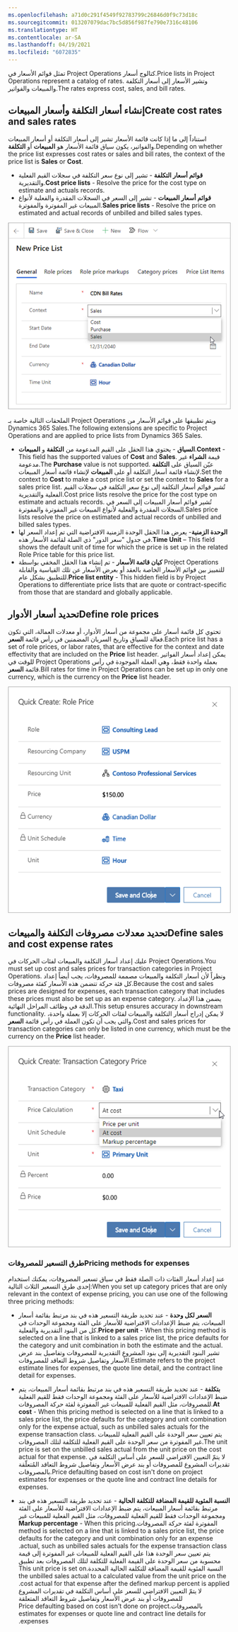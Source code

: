 ```yaml
---
ms.openlocfilehash: a71d0c291f4549f92783799c26846d0f9c73d18c
ms.sourcegitcommit: 013207079dac7bc5d856f987fe790e7316c48106
ms.translationtype: HT
ms.contentlocale: ar-SA
ms.lasthandoff: 04/19/2021
ms.locfileid: "6072835"
---
```

<span data-ttu-id="770ac-101">تمثل قوائم الأسعار في Project Operations كتالوج أسعار.</span><span class="sxs-lookup"><span data-stu-id="770ac-101">Price lists in Project Operations represent a catalog of rates.</span></span> <span data-ttu-id="770ac-102">وتشير الأسعار إلى أسعار التكلفة والمبيعات والفواتير.</span><span class="sxs-lookup"><span data-stu-id="770ac-102">The rates express cost, sales, and bill rates.</span></span> 
## <a name="create-cost-rates-and-sales-rates"></a><span data-ttu-id="770ac-103">إنشاء أسعار التكلفة وأسعار المبيعات</span><span class="sxs-lookup"><span data-stu-id="770ac-103">Create cost rates and sales rates</span></span>
<span data-ttu-id="770ac-104">استناداً إلى ما إذا كانت قائمة الأسعار تشير إلى أسعار التكلفة أو أسعار المبيعات والفواتير، يكون سياق قائمة الأسعار هو **المبيعات** أو **التكلفة**.</span><span class="sxs-lookup"><span data-stu-id="770ac-104">Depending on whether the price list expresses cost rates or sales and bill rates, the context of the price list is **Sales** or **Cost**.</span></span>

-  <span data-ttu-id="770ac-105">**قوائم أسعار التكلفة** - تشير إلى نوع سعر التكلفة في سجلات القيم الفعلية والتقديرية.</span><span class="sxs-lookup"><span data-stu-id="770ac-105">**Cost price lists** - Resolve the price for the cost type on estimate and actuals records.</span></span>
-  <span data-ttu-id="770ac-106">**قوائم أسعار المبيعات** - تشير إلى السعر في السجلات المقدرة والفعلية لأنواع المبيعات غير المفوترة والمفوترة.</span><span class="sxs-lookup"><span data-stu-id="770ac-106">**Sales price lists** - Resolve the price on estimated and actual records of unbilled and billed sales types.</span></span>

![لقطة شاشة لعلامة التبويب "عام" في صفحة "قائمة الأسعار الجديدة".](../media/new-price-list-ss.png)

<span data-ttu-id="770ac-108">الملحقات التالية خاصة بـ Project Operations ويتم تطبيقها على قوائم الأسعار من Dynamics 365 Sales.</span><span class="sxs-lookup"><span data-stu-id="770ac-108">The following extensions are specific to Project Operations and are applied to price lists from Dynamics 365 Sales.</span></span>

- <span data-ttu-id="770ac-109">**السياق** - يحتوي هذا الحقل على القيم المدعومة من **التكلفة** و **المبيعات**.</span><span class="sxs-lookup"><span data-stu-id="770ac-109">**Context** - This field has the supported values of **Cost** and **Sales**.</span></span> <span data-ttu-id="770ac-110">قيمة **الشراء** غير مدعومة.</span><span class="sxs-lookup"><span data-stu-id="770ac-110">The **Purchase** value is not supported.</span></span> <span data-ttu-id="770ac-111">عيّن السياق على **التكلفة** لإنشاء قائمة أسعار التكلفة أو على **المبيعات** لإنشاء قائمة أسعار المبيعات.</span><span class="sxs-lookup"><span data-stu-id="770ac-111">Set the context to **Cost** to make a cost price list or set the context to **Sales** for a sales price list.</span></span> <span data-ttu-id="770ac-112">تُشير قوائم أسعار التكلفة إلى نوع سعر التكلفة في سجلات القيم الفعلية والتقديرية.</span><span class="sxs-lookup"><span data-stu-id="770ac-112">Cost price lists resolve the price for the cost type on estimate and actuals records.</span></span> <span data-ttu-id="770ac-113">تُشير قوائم أسعار المبيعات إلى السعر في السجلات المقدرة والفعلية لأنواع المبيعات غير المفوترة والمفوترة.</span><span class="sxs-lookup"><span data-stu-id="770ac-113">Sales price lists resolve the price on estimated and actual records of unbilled and billed sales types.</span></span> 
- <span data-ttu-id="770ac-114">**الوحدة الزمنية**- يعرض هذا الحقل الوحدة الزمنية الافتراضية التي تم إعداد السعر لها في جدول "سعر الدور" ذي الصلة لقائمة الأسعار هذه.</span><span class="sxs-lookup"><span data-stu-id="770ac-114">**Time Unit** – This field shows the default unit of time for which the price is set up in the related Role Price table for this price list.</span></span>
- <span data-ttu-id="770ac-115">**كيان قائمة الأسعار** - تم إنشاء هذا الحقل المخفي بواسطة Project Operations للتمييز بين قوائم الأسعار الخاصة بالعقد أو بعرض الأسعار عن تلك القياسية والقابلة للتطبيق بشكل عام.</span><span class="sxs-lookup"><span data-stu-id="770ac-115">**Price list entity** - This hidden field is by Project Operations to differentiate price lists that are quote or contract-specific from those that are standard and globally applicable.</span></span>

## <a name="define-role-prices"></a><span data-ttu-id="770ac-116">تحديد أسعار الأدوار</span><span class="sxs-lookup"><span data-stu-id="770ac-116">Define role prices</span></span>
<span data-ttu-id="770ac-117">تحتوي كل قائمة أسعار على مجموعة من أسعار الأدوار، أو معدلات العمالة، التي تكون فعالة للسياق وتاريخ السريان المضمنين في رأس قائمة **السعر**.</span><span class="sxs-lookup"><span data-stu-id="770ac-117">Each price list has a set of role prices, or labor rates, that are effective for the context and date effectivity that are included on the **Price** list header.</span></span> <span data-ttu-id="770ac-118">يمكن إعداد أسعار الفواتير للوقت في Project Operations بعملة واحدة فقط، وهي العملة الموجودة في رأس قائمة **السعر**.</span><span class="sxs-lookup"><span data-stu-id="770ac-118">Bill rates for time in Project Operations can be set up in only one currency, which is the currency on the **Price** list header.</span></span>

![لقطة شاشة لصفحة "إنشاء سريع لسعر الدور".](../media/role-price-ss.png)

## <a name="define-sales-and-cost-expense-rates"></a><span data-ttu-id="770ac-120">تحديد معدلات مصروفات التكلفة والمبيعات</span><span class="sxs-lookup"><span data-stu-id="770ac-120">Define sales and cost expense rates</span></span>
<span data-ttu-id="770ac-121">عليك إعداد أسعار التكلفة والمبيعات لفئات الحركات في Project Operations.</span><span class="sxs-lookup"><span data-stu-id="770ac-121">You must set up cost and sales prices for transaction categories in Project Operations.</span></span> <span data-ttu-id="770ac-122">ونظراً لأن أسعار التكلفة والمبيعات مصممة للمصروفات، يجب أيضاً إعداد كل فئة حركة تتضمن هذه الأسعار كفئة مصروفات.</span><span class="sxs-lookup"><span data-stu-id="770ac-122">Because the cost and sales prices are designed for expenses, each transaction category that includes these prices must also be set up as an expense category.</span></span> <span data-ttu-id="770ac-123">يضمن هذا الإعداد الدقة في وظائف المراحل النهائية.</span><span class="sxs-lookup"><span data-stu-id="770ac-123">This setup ensures accuracy in downstream functionality.</span></span> <span data-ttu-id="770ac-124">لا يمكن إدراج أسعار التكلفة والمبيعات لفئات الحركات إلا بعملة واحدة، والتي يجب أن تكون العملة في رأس قائمة **السعر**.</span><span class="sxs-lookup"><span data-stu-id="770ac-124">Cost and sales prices for transaction categories can only be listed in one currency, which must be the currency on the **Price** list header.</span></span>

![لقطة شاشة لصفحة "إنشاء سريع لسعر فئة الحركة".](../media/transaction-category-price-ss.png)

### <a name="pricing-methods-for-expenses"></a><span data-ttu-id="770ac-126">طرق التسعير للمصروفات</span><span class="sxs-lookup"><span data-stu-id="770ac-126">Pricing methods for expenses</span></span>
<span data-ttu-id="770ac-127">عند إعداد أسعار الفئات ذات الصلة فقط في سياق تسعير المصروفات، يمكنك استخدام إحدى طرق التسعير الثلاث التالية:</span><span class="sxs-lookup"><span data-stu-id="770ac-127">When you set up category prices that are only relevant in the context of expense pricing, you can use one of the following three pricing methods:</span></span>

- <span data-ttu-id="770ac-128">**السعر لكل وحدة** - عند تحديد طريقة التسعير هذه في بند مرتبط بقائمة أسعار المبيعات، يتم ضبط الإعدادات الافتراضية للأسعار على الفئة ومجموعة الوحدات في كل من البنود التقديرية والفعلية.</span><span class="sxs-lookup"><span data-stu-id="770ac-128">**Price per unit** - When this pricing method is selected on a line that is linked to a sales price list, the price defaults for the category and unit combination in both the estimate and the actual.</span></span> <span data-ttu-id="770ac-129">تشير البنود التقديرية إلى بنود المشروع التقديرية للمصروفات وتفاصيل بند عرض الأسعار وتفاصيل شروط التعاقد للمصروفات.</span><span class="sxs-lookup"><span data-stu-id="770ac-129">Estimate refers to the project estimate lines for expenses, the quote line detail, and the contract line detail for expenses.</span></span>

- <span data-ttu-id="770ac-130">**بتكلفة** - عند تحديد طريقة التسعير هذه في بند مرتبط بقائمة أسعار المبيعات، يتم ضبط الإعدادات الافتراضية للأسعار على الفئة ومجموعة الوحدات فقط للقيم الفعلية للمصروفات، مثل القيم الفعلية للمبيعات غير المفوترة لفئة حركة المصروفات.</span><span class="sxs-lookup"><span data-stu-id="770ac-130">**At cost** - When this pricing method is selected on a line that is linked to a sales price list, the price defaults for the category and unit combination only for the expense actual, such as unbilled sales actuals for the expense transaction class.</span></span> <span data-ttu-id="770ac-131">يتم تعيين سعر الوحدة على القيم الفعلية للمبيعات غير المفوترة من سعر الوحدة على القيم الفعلية للتكلفة لتلك المصروفات.</span><span class="sxs-lookup"><span data-stu-id="770ac-131">The unit price is set on the unbilled sales actual from the unit price on the cost actual for that expense.</span></span> <span data-ttu-id="770ac-132">لا يتمّ التعيين الافتراضي للسعر على أساس التكلفة في تقديرات المشروع للمصروفات أو بند عرض الأسعار وتفاصيل شروط التعاقد المُتعلّقة بالمصروفات.</span><span class="sxs-lookup"><span data-stu-id="770ac-132">Price defaulting based on cost isn't done on project estimates for expenses or the quote line and contract line details for expenses.</span></span>

- <span data-ttu-id="770ac-133">**‏‫النسبة المئوية للقيمة المضافة للتكلفة الحالية** - عند تحديد طريقة التسعير هذه في بند مرتبط بقائمة أسعار المبيعات، يتم ضبط الإعدادات الافتراضية للأسعار على الفئة ومجموعة الوحدات فقط للقيم الفعلية للمصروفات، مثل القيم الفعلية للمبيعات غير المفوترة لفئة حركة المصروفات.</span><span class="sxs-lookup"><span data-stu-id="770ac-133">**Markup percentage** - When this pricing method is selected on a line that is linked to a sales price list, the price defaults for the category and unit combination only for an expense actual, such as unbilled sales actuals for the expense transaction class.</span></span> <span data-ttu-id="770ac-134">يتم تعيين سعر الوحدة هذا على القيم الفعلية للمبيعات غير المفوترة إلى قيمة محسوبة من سعر الوحدة على القيمة الفعلية للتكلفة لتلك المصروفات بعد تطبيق النسبة المئوية للقيمة المضافة للتكلفة الحالية المحددة.</span><span class="sxs-lookup"><span data-stu-id="770ac-134">This unit price is set on the unbilled sales actual to a calculated value from the unit price on the cost actual for that expense after the defined markup percent is applied.</span></span> <span data-ttu-id="770ac-135">لا يتمّ التعيين الافتراضي للسعر على أساس التكلفة في تقديرات المشروع للمصروفات أو بند عرض الأسعار وتفاصيل شروط التعاقد المتعلقة بالمصروفات.</span><span class="sxs-lookup"><span data-stu-id="770ac-135">Price defaulting based on cost isn't done on project estimates for expenses or quote line and contract line details for expenses.</span></span>


